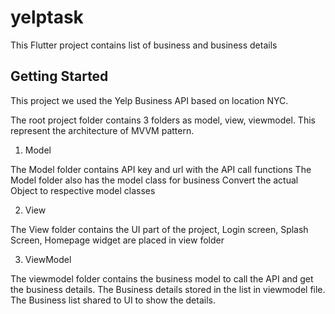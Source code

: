 # yelptask

This Flutter project contains list of business and business details

## Getting Started

This project we used the Yelp Business API based on location NYC.

The root project folder contains 3 folders as model, view, viewmodel. This represent the architecture of MVVM pattern. 

1. Model 

  The Model folder contains API key and url with the API call functions
  The Model folder also has the model class for business 
  Convert the actual Object to respective model classes

2. View

  The View folder contains the UI part of the project,
  Login screen, Splash Screen, Homepage widget are placed in view folder
  
3. ViewModel

  The viewmodel folder contains the business model to call the API and get the business details.
  The Business details stored in the list in viewmodel file.
  The Business list shared to UI to show the details.
